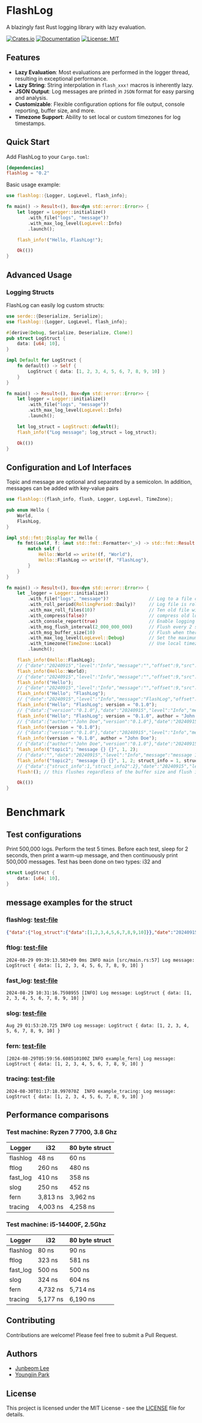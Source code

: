 # FlashLog

A blazingly fast Rust logging library with lazy evaluation.

[![Crates.io](https://img.shields.io/crates/v/flashlog.svg)](https://crates.io/crates/flashlog)
[![Documentation](https://docs.rs/flashlog/badge.svg)](https://docs.rs/flashlog)
[![License: MIT](https://img.shields.io/badge/License-MIT-yellow.svg)](https://opensource.org/licenses/MIT)

## Features

- **Lazy Evaluation**: Most evaluations are performed in the logger thread, resulting in exceptional performance.
- **Lazy String**: String interpolation in `flash_xxx!` macros is inherently lazy.
- **JSON Output**: Log messages are printed in `JSON` format for easy parsing and analysis.
- **Customizable**: Flexible configuration options for file output, console reporting, buffer size, and more.
- **Timezone Support**: Ability to set local or custom timezones for log timestamps.

## Quick Start

Add FlashLog to your `Cargo.toml`:

```toml
[dependencies]
flashlog = "0.2"
```

Basic usage example:

```rust
use flashlog::{Logger, LogLevel, flash_info};

fn main() -> Result<(), Box<dyn std::error::Error>> {
    let logger = Logger::initialize()
        .with_file("logs", "message")?
        .with_max_log_level(LogLevel::Info)
        .launch();

    flash_info!("Hello, FlashLog!");

    Ok(())
}
```

## Advanced Usage

### Logging Structs

FlashLog can easily log custom structs:

```rust
use serde::{Deserialize, Serialize};
use flashlog::{Logger, LogLevel, flash_info};

#[derive(Debug, Serialize, Deserialize, Clone)]
pub struct LogStruct {
    data: [u64; 10],
}

impl Default for LogStruct {
    fn default() -> Self {
        LogStruct { data: [1, 2, 3, 4, 5, 6, 7, 8, 9, 10] }
    }
}

fn main() -> Result<(), Box<dyn std::error::Error>> {
    let logger = Logger::initialize()
        .with_file("logs", "message")?
        .with_max_log_level(LogLevel::Info)
        .launch();

    let log_struct = LogStruct::default();
    flash_info!("Log message"; log_struct = log_struct);

    Ok(())
}
```

## Configuration and Lof Interfaces

Topic and message are optional and separated by a semicolon. In addition, messages can be added with key-value pairs

```rust
use flashlog::{flash_info, flush, Logger, LogLevel, TimeZone};

pub enum Hello {
    World,
    FlashLog,
}

impl std::fmt::Display for Hello {
    fn fmt(&self, f: &mut std::fmt::Formatter<'_>) -> std::fmt::Result {
        match self {
            Hello::World => write!(f, "World"),
            Hello::FlashLog => write!(f, "FlashLog"),
        }
    }
}

fn main() -> Result<(), Box<dyn std::error::Error>> {
    let _logger = Logger::initialize()
        .with_file("logs", "message")?               // Log to a file called "message" in the "logs" directory
        .with_roll_period(RollingPeriod::Daily)?     // Log file is rolled in daily basis
        .with_max_roll_files(10)?                    // Ten old file will remain. if compress is true, there will remain 10 gz file (older log) as well 
        .with_compress(false)?                       // compress old log file
        .with_console_report(true)                   // Enable logging to the console
        .with_msg_flush_interval(2_000_000_000)      // Flush every 2 seconds
        .with_msg_buffer_size(10)                    // Flush when there are 10 more log messages
        .with_max_log_level(LogLevel::Debug)         // Set the maximum log level to Debug
        .with_timezone(TimeZone::Local)              // Use local timezone for timestamps
        .launch();

    flash_info!(Hello::FlashLog);
    // {"date":"20240915","level":"Info","message":"","offset":9,"src":"src\\logger_v2.rs:346","time":"20:34:30.684:921:877","topic":"World"}
    flash_info!(Hello::World);
    // {"date":"20240915","level":"Info","message":"","offset":9,"src":"src\\logger_v2.rs:347","time":"20:34:30.684:922:238","topic":"FlashLog"}
    flash_info!("Hello");
    // {"date":"20240915","level":"Info","message":"","offset":9,"src":"src\\logger_v2.rs:348","time":"20:34:30.684:922:488","topic":"Hello"}
    flash_info!("Hello"; "FlashLog");
    // {"date":"20240915","level":"Info","message":"FlashLog","offset":9,"src":"src\\logger_v2.rs:349","time":"20:34:30.684:922:739","topic":"Hello"}
    flash_info!("Hello"; "FlashLog"; version = "0.1.0");
    // {"data":{"version":"0.1.0"},"date":"20240915","level":"Info","message":"FlashLog","offset":9,"src":"src\\logger_v2.rs:350","time":"20:34:30.684:924:813","topic":"Hello"}
    flash_info!("Hello"; "FlashLog"; version = "0.1.0", author = "John Doe");
    // {"data":{"author":"John Doe","version":"0.1.0"},"date":"20240915","level":"Info","message":"FlashLog","offset":9,"src":"src\\logger_v2.rs:351","time":"20:34:30.684:925:143","topic":"Hello"}
    flash_info!(version = "0.1.0");
    // {"data":{"version":"0.1.0"},"date":"20240915","level":"Info","message":"","offset":9,"src":"src\\logger_v2.rs:352","time":"20:34:30.684:925:394","topic":""}
    flash_info!(version = "0.1.0", author = "John Doe");
    // {"data":{"author":"John Doe","version":"0.1.0"},"date":"20240915","level":"Info","message":"","offset":9,"src":"src\\logger_v2.rs:353","time":"20:34:30.684:925:654","topic":""}
    flash_info!("topic1"; "message {} {}", 1, 2);
    // {"data":"","date":"20240915","level":"Info","message":"message 1 2","offset":9,"src":"src\\logger_v2.rs:354","time":"20:34:30.684:925:955","topic":"topic1"}
    flash_info!("topic2"; "message {} {}", 1, 2; struct_info = 1, struct_info2 = 2);
    // {"data":{"struct_info":1,"struct_info2":2},"date":"20240915","level":"Info","message":"message 1 2","offset":9,"src":"src\\logger_v2.rs:355","time":"20:34:30.684:926:847","topic":"topic2"}
    flush!(); // this flushes regardless of the buffer size and flush interval

    Ok(())
}
```

# Benchmark
## Test configurations
Print 500,000 logs. Perform the test 5 times. Before each test, sleep for 2 seconds, then print a warm-up message, and then continuously print 500,000 messages. Test has been done on two types: i32 and

```Rust
struct LogStruct {
    data: [u64; 10],
}
```
## message examples for the struct
### flashlog: [test-file](./examples/flashlog/src/main.rs)
```Json
{"data":{"log_struct":{"data":[1,2,3,4,5,6,7,8,9,10]}},"date":"20240915","level":"Info","message":"","offset":9,"src":"src/main.rs:52","time":"20:52:02.998:044:806","topic":"Bench"}
```

### ftlog: [test-file](./examples/ftlog/src/main.rs)
```
2024-08-29 09:39:13.503+09 0ms INFO main [src/main.rs:57] Log message: LogStruct { data: [1, 2, 3, 4, 5, 6, 7, 8, 9, 10] }
```

### fast_log: [test-file](./examples/fast_log/src/main.rs)
```
2024-08-29 10:31:16.7598955 [INFO] Log message: LogStruct { data: [1, 2, 3, 4, 5, 6, 7, 8, 9, 10] }
```

### slog: [test-file](./examples/slog/src/main.rs)
```
Aug 29 01:53:20.725 INFO Log message: LogStruct { data: [1, 2, 3, 4, 5, 6, 7, 8, 9, 10] }
```

### fern: [test-file](./examples/fern/src/main.rs)
```
[2024-08-29T05:59:56.608510100Z INFO example_fern] Log message: LogStruct { data: [1, 2, 3, 4, 5, 6, 7, 8, 9, 10] }
```

### tracing: [test-file](./examples/tracing/src/main.rs)
```
2024-08-30T01:17:18.997070Z  INFO example_tracing: Log message: LogStruct { data: [1, 2, 3, 4, 5, 6, 7, 8, 9, 10] }
```
## Performance comparisons

### Test machine: Ryzen 7 7700, 3.8 Ghz
| Logger    | i32           | 80 byte struct  |
| --------- | ------------- | --------------- |
| flashlog  | 48 ns         | 60 ns           |
| ftlog     | 260 ns        | 480 ns          |
| fast_log  | 410 ns        | 358 ns          |
| slog      | 250 ns        | 452 ns          |
| fern      | 3,813 ns      | 3,962 ns        |
| tracing   | 4,003 ns      | 4,258 ns        | 

### Test machine: i5-14400F, 2.5Ghz

| Logger    | i32           | 80 byte struct  |
| --------- | ------------- | --------------- |
| flashlog  | 80 ns         | 90 ns           |
| ftlog     | 323 ns        | 581 ns          |
| fast_log  | 500 ns        | 500 ns          |
| slog      | 324 ns        | 604 ns          |
| fern      | 4,732 ns      | 5,714 ns        |
| tracing   | 5,177 ns      | 6,190 ns        |


## Contributing

Contributions are welcome! Please feel free to submit a Pull Request.
## Authors

- [Junbeom Lee](https://github.com/JunbeomL22)
- [Youngjin Park](https://github.com/youngjin-create)

## License

This project is licensed under the MIT License - see the [LICENSE](LICENSE) file for details.